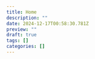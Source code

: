 ```yaml
---
title: Home
description: ""
date: 2024-12-17T00:58:30.781Z
preview: ""
draft: true
tags: []
categories: []
---
```

